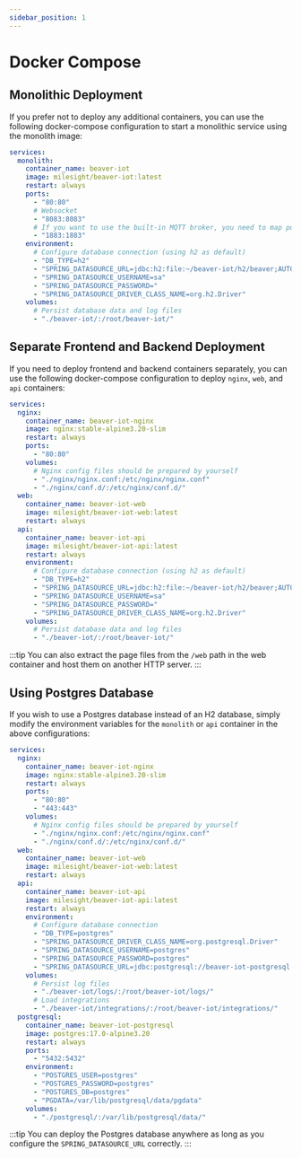 ```yaml
---
sidebar_position: 1
---
```


# Docker Compose

## Monolithic Deployment

If you prefer not to deploy any additional containers, you can use the following docker-compose configuration to start a monolithic service using the monolith image:

```yaml
services:
  monolith:
    container_name: beaver-iot
    image: milesight/beaver-iot:latest
    restart: always
    ports:
      - "80:80"
      # Websocket
      - "8083:8083"
      # If you want to use the built-in MQTT broker, you need to map port 1883
      - "1883:1883"
    environment:
      # Configure database connection (using h2 as default)
      - "DB_TYPE=h2"
      - "SPRING_DATASOURCE_URL=jdbc:h2:file:~/beaver-iot/h2/beaver;AUTO_SERVER=TRUE"
      - "SPRING_DATASOURCE_USERNAME=sa"
      - "SPRING_DATASOURCE_PASSWORD="
      - "SPRING_DATASOURCE_DRIVER_CLASS_NAME=org.h2.Driver"
    volumes:
      # Persist database data and log files
      - "./beaver-iot/:/root/beaver-iot/"
```

## Separate Frontend and Backend Deployment

If you need to deploy frontend and backend containers separately, you can use the following docker-compose configuration to deploy `nginx`, `web`, and `api` containers:

```yaml
services:
  nginx:
    container_name: beaver-iot-nginx
    image: nginx:stable-alpine3.20-slim
    restart: always
    ports:
      - "80:80"
    volumes:
      # Nginx config files should be prepared by yourself
      - "./nginx/nginx.conf:/etc/nginx/nginx.conf"
      - "./nginx/conf.d/:/etc/nginx/conf.d/"
  web:
    container_name: beaver-iot-web
    image: milesight/beaver-iot-web:latest
    restart: always
  api:
    container_name: beaver-iot-api
    image: milesight/beaver-iot-api:latest
    restart: always
    environment:
      # Configure database connection (using h2 as default)
      - "DB_TYPE=h2"
      - "SPRING_DATASOURCE_URL=jdbc:h2:file:~/beaver-iot/h2/beaver;AUTO_SERVER=TRUE"
      - "SPRING_DATASOURCE_USERNAME=sa"
      - "SPRING_DATASOURCE_PASSWORD="
      - "SPRING_DATASOURCE_DRIVER_CLASS_NAME=org.h2.Driver"
    volumes:
      # Persist database data and log files
      - "./beaver-iot/:/root/beaver-iot/"
```

:::tip
You can also extract the page files from the `/web` path in the web container and host them on another HTTP server.
:::

## Using Postgres Database

If you wish to use a Postgres database instead of an H2 database, simply modify the environment variables for the `monolith` or `api` container in the above configurations:

```yaml
services:
  nginx:
    container_name: beaver-iot-nginx
    image: nginx:stable-alpine3.20-slim
    restart: always
    ports:
      - "80:80"
      - "443:443"
    volumes:
      # Nginx config files should be prepared by yourself
      - "./nginx/nginx.conf:/etc/nginx/nginx.conf"
      - "./nginx/conf.d/:/etc/nginx/conf.d/"
  web:
    container_name: beaver-iot-web
    image: milesight/beaver-iot-web:latest
    restart: always
  api:
    container_name: beaver-iot-api
    image: milesight/beaver-iot-api:latest
    restart: always
    environment:
      # Configure database connection
      - "DB_TYPE=postgres"
      - "SPRING_DATASOURCE_DRIVER_CLASS_NAME=org.postgresql.Driver"
      - "SPRING_DATASOURCE_USERNAME=postgres"
      - "SPRING_DATASOURCE_PASSWORD=postgres"
      - "SPRING_DATASOURCE_URL=jdbc:postgresql://beaver-iot-postgresql:5432/postgres"
    volumes:
      # Persist log files
      - "./beaver-iot/logs/:/root/beaver-iot/logs/"
      # Load integrations
      - "./beaver-iot/integrations/:/root/beaver-iot/integrations/"
  postgresql:
    container_name: beaver-iot-postgresql
    image: postgres:17.0-alpine3.20
    restart: always
    ports:
      - "5432:5432"
    environment:
      - "POSTGRES_USER=postgres"
      - "POSTGRES_PASSWORD=postgres"
      - "POSTGRES_DB=postgres"
      - "PGDATA=/var/lib/postgresql/data/pgdata"
    volumes:
      - "./postgresql/:/var/lib/postgresql/data/"
```

:::tip
You can deploy the Postgres database anywhere as long as you configure the `SPRING_DATASOURCE_URL` correctly.
:::
